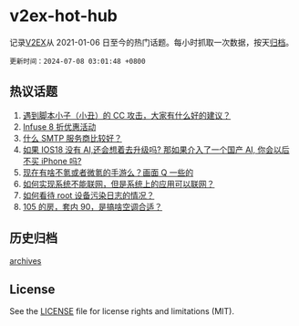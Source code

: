 # v2ex-hot-hub

 记录[V2EX](https://www.v2ex.com/)从 2021-01-06 日至今的热门话题。每小时抓取一次数据，按天[归档](archives)。

`更新时间：2024-07-08 03:01:48 +0800`

## 热议话题

1. [遇到脚本小子（小丑）的 CC 攻击，大家有什么好的建议？](https://www.v2ex.com/t/1055422)
1. [Infuse 8 折优惠活动](https://www.v2ex.com/t/1055441)
1. [什么 SMTP 服务商比较好？](https://www.v2ex.com/t/1055387)
1. [如果 IOS18 没有 AI,还会想着去升级吗? 那如果介入了一个国产 AI, 你会以后不买 iPhone 吗?](https://www.v2ex.com/t/1055401)
1. [现在有啥不氪或者微氪的手游么？画面 Q 一些的](https://www.v2ex.com/t/1055416)
1. [如何实现系统不能联网，但是系统上的应用可以联网？](https://www.v2ex.com/t/1055400)
1. [如何看待 root 设备污染日志的情况？](https://www.v2ex.com/t/1055435)
1. [105 的房，套内 90，是搞啥空调合适？](https://www.v2ex.com/t/1055386)

## 历史归档

[archives](archives)

## License

See the [LICENSE](LICENSE) file for license rights and limitations (MIT).
